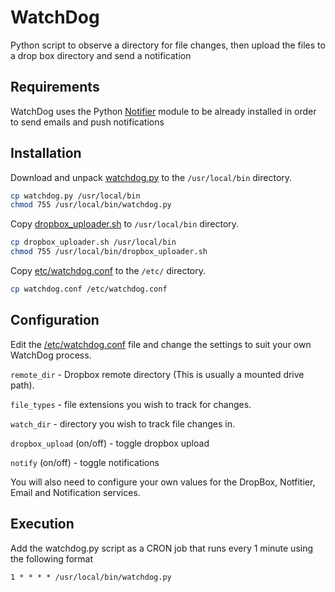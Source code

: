 # WatchDog
Python script to observe a directory for file changes, then upload the files to a drop box directory and send a notification

## Requirements

WatchDog uses the Python [Notifier](https://github.com/worfinator/Notifier) module to be already installed in order to send emails and push notifications

## Installation 

Download and unpack [watchdog.py](watchdog.py) to the `/usr/local/bin` directory. 

```bash
cp watchdog.py /usr/local/bin
chmod 755 /usr/local/bin/watchdog.py
```

Copy [dropbox_uploader.sh](dropbox_uploader.sh) to `/usr/local/bin` directory.
```bash
cp dropbox_uploader.sh /usr/local/bin
chmod 755 /usr/local/bin/dropbox_uploader.sh
```

Copy [etc/watchdog.conf](etc/watchdog.conf) to the `/etc/` directory.
```bash
cp watchdog.conf /etc/watchdog.conf
```

## Configuration

Edit the [/etc/watchdog.conf](etc/watchdog.conf) file and change the settings to suit your own WatchDog process.

`remote_dir` - Dropbox remote directory (This is usually a mounted drive path).

`file_types` - file extensions you wish to track for changes.

`watch_dir` - directory you wish to track file changes in.

`dropbox_upload` (on/off) - toggle dropbox upload

`notify` (on/off) - toggle notifications

You will also need to configure your own values for the DropBox, Notfitier, Email and Notification services.


## Execution

Add the watchdog.py script as a CRON job that runs every 1 minute using the following format

`1 * * * * /usr/local/bin/watchdog.py`

